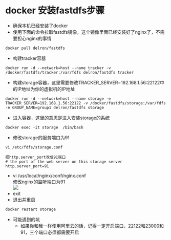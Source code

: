# docker 安装fastdfs步骤
- 确保本机已经安装了docker
- 使用下面的命令拉取fastdfs镜像，这个镜像里面已经安装好了nginx了，不需要担心nginx的事情
```
docker pull delron/fastdfs      
```
- 构建tracker容器
```
docker run -d --network=host --name tracker -v /docker/fastdfs/tracker:/var/fdfs delron/fastdfs tracker     
```
- 构建storage容器，这里需要修改TRACKER_SERVER=192.168.1.56:22122中的IP地址为你的虚拟机的IP地址
```
docker run -d --network=host --name storage -e TRACKER_SERVER=192.168.1.56:22122 -v /docker/fastdfs/storage:/var/fdfs -e GROUP_NAME=group1 delron/fastdfs storage     
```
- 进入容器，这里的意思是进入安装storage的系统
```
docker exec -it storage  /bin/bash
```
- 修改storage的服务端口为91
```
vi /etc/fdfs/storage.conf        

把http.server_port改成91端口
# the port of the web server on this storage server
http.server_port=91
```      
- vi /usr/local/nginx/conf/nginx.conf             
修改nginx的监听端口为91     
![](https://oscimg.oschina.net/oscnet/5c4c78ce1f9de2ec6aac9b6deaea17f624e.jpg)
- exit
- 退出并重启
```
docker restart storage            
```
+ 可能遇到的坑
    - 如果你和我一样使用阿里云的话，记得一定开启端口，22122和23000和91，三个端口必须都需要开启
